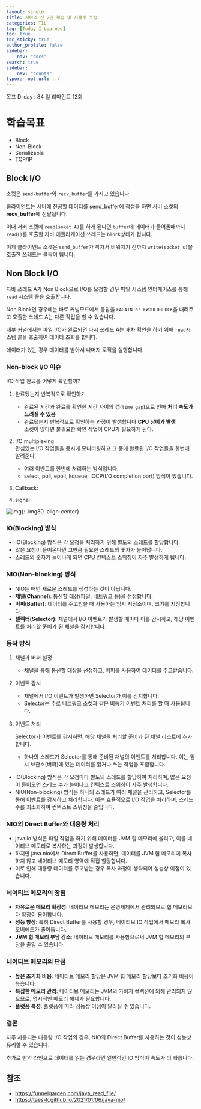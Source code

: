 ```yaml
---
layout: single
title: 자바의 신 2권 복습 및 서블릿 쪼끔
categories: TIL
tag: [Today I Learned]
toc: true
toc_sticky: true
author_profile: false
sidebar:
    nav: "docs"
search: true
sidebar:
    nav: "counts"
typora-root-url: ../
---
```

목표 D-day : 84 일
리마인트 12회

# 학습목표

+ Block 
+ Non-Block  
+ Serializable
+ TCP/IP



## Block I/O



소켓은 `send-buffer`와 `recv_buffer`를 가지고 있습니다.

클라이언트는 서버에 전공할 데이터를 send_buffer에 작성을 하면 서버 소켓의 **recv_buffer**에 전달됩니다.

이때 서버 소켓에 `read(soket A)`를 하게 된다면 `buffer`에 데이터가 들어올때까지 `read()`를 호출한 자바 애플리케이션 쓰레드는 `block`상태가 됩니다. 

이제 클라이언트 소켓은 `send_buffer`가 꽉차서 비워지기 전까지 `write(socket s)`을 호출한 쓰레드는 블락이 됩니다.

## Non Block I/O

자바 쓰레드 A가 Non Block으로 I/O를 요청할 경우 파일 시스템 인터페이스를 통해 `read` 시스템 콜을 호출합니다.

Non Block인 경우에는 바로 커널모드에서 응답을 `EAGAIN or EWOULDBLOCK`을 내려주고 호출한 쓰레드 A는 다른 작업을 할 수 있습니다.

내부 커널에서는 파일 I/O가 완료되면 다시 쓰레드 A는 재차 확인을 하기 위해 `read`시스템 콜을 호출하여 데이터 조회를 합니다.

데이터가 있는 경우 데이터를 받아서 나머지 로직을 실행합니다.



### Non-block I/O 이슈

I/O 작업 완료를 어떻게 확인할까?

1. 완료됐는지 반복적으로 확인하기
   + 완료된 시간과 완료를 확인한 시간 사이의 갭(`time gap`)으로 인해 **처리 속도가 느려질 수 있음**
   + 완료됐는지 반복적으로 확인하는 과정이 발생합니다 **CPU 낭비가 발생**  
     소켓이 많다면 불필요한 확인 작업이 CPU가 필요하게 된다.

2. I/O multiplexing  
   관심있는 I/O 작업들을 동시에 모니터링하고 그 중에 완료된 I/O 작업들을 한번에 알려준다.
   + 여러 이벤트를 한번에 처리하는 방식입니다.
   + select, poll, epoll, kqueue, IOCP(I/O completion port) 방식이 있습니다.
3. Callback: 
4. signal



![img](https://image.slidesharecdn.com/networkinginjavawithnioandnetty-170602071409/75/Networking-in-Java-with-NIO-and-Netty-15-2048.jpg){: .img80 .align-center}

### IO(Blocking) 방식

- IO(Blocking) 방식은 각 요청을 처리하기 위해 별도의 스레드를 할당합니다.
- 많은 요청이 들어온다면 그만큼 필요한 스레드의 숫자가 늘어납니다.
- 스레드의 숫자가 늘어나게 되면 CPU 컨텍스트 스위칭이 자주 발생하게 됩니다.

### NIO(Non-blocking) 방식

- NIO는 매번 새로운 스레드를 생성하는 것이 아닙니다.
- **채널(Channel)**: 통신할 대상(파일, 네트워크 등)을 선정합니다.
- **버퍼(Buffer)**: 데이터를 주고받을 때 사용하는 임시 저장소이며, 크기를 지정합니다.
- **셀렉터(Selector)**: 채널에서 I/O 이벤트가 발생할 때마다 이를 감시하고, 해당 이벤트를 처리할 준비가 된 채널을 감지합니다.

### 동작 방식

1. 채널과 버퍼 설정

   - 채널을 통해 통신할 대상을 선정하고, 버퍼를 사용하여 데이터를 주고받습니다.

2. 이벤트 감시

   - 채널에서 I/O 이벤트가 발생하면 Selector가 이를 감지합니다.
   - Selector는 주로 네트워크 소켓과 같은 비동기 이벤트 처리를 할 때 사용됩니다.

3. 이벤트 처리

   Selector가 이벤트를 감지하면, 해당 채널을 처리할 준비가 된 채널 리스트에 추가합니다.

   - 하나의 스레드가 Selector를 통해 준비된 채널의 이벤트를 처리합니다. 이는 임시 보관소(버퍼)에 있는 데이터를 읽거나 쓰는 작업을 포함합니다.

- IO(Blocking) 방식은 각 요청마다 별도의 스레드를 할당하여 처리하며, 많은 요청이 들어오면 스레드 수가 늘어나고 컨텍스트 스위칭이 자주 발생합니다.
- NIO(Non-blocking) 방식은 하나의 스레드가 여러 채널을 관리하고, Selector를 통해 이벤트를 감시하고 처리합니다. 이는 효율적으로 I/O 작업을 처리하며, 스레드 수를 최소화하여 컨텍스트 스위칭을 줄입니다.

### NIO의 Direct Buffer와 대용량 처리

- java.io 방식은 파일 작업을 하기 위해 데이터를 JVM 힙 메모리에 올리고, 이를 네이티브 메모리로 복사하는 과정이 발생합니다.
- 하지만 java.nio에서 Direct Buffer를 사용하면, 데이터를 JVM 힙 메모리에 복사하지 않고 네이티브 메모리 영역에 직접 할당합니다.
- 이로 인해 대용량 데이터를 주고받는 경우 복사 과정이 생략되어 성능상 이점이 있습니다.

### 네이티브 메모리의 장점

- **자유로운 메모리 확장성**: 네이티브 메모리는 운영체제에서 관리되므로 힙 메모리보다 확장이 용이합니다.
- **성능 향상**: 특히 Direct Buffer를 사용할 경우, 네이티브 IO 작업에서 메모리 복사 오버헤드가 줄어듭니다.
- **JVM 힙 메모리 부담 감소**: 네이티브 메모리를 사용함으로써 JVM 힙 메모리의 부담을 줄일 수 있습니다.

### 네이티브 메모리의 단점

- **높은 초기화 비용**: 네이티브 메모리 할당은 JVM 힙 메모리 할당보다 초기화 비용이 높습니다.
- **복잡한 메모리 관리**: 네이티브 메모리는 JVM의 가비지 컬렉션에 의해 관리되지 않으므로, 명시적인 메모리 해제가 필요합니다.
- **플랫폼 특성**: 플랫폼에 따라 성능상 이점이 달라질 수 있습니다.

### 결론

자주 사용되는 대용량 I/O 작업의 경우, NIO의 Direct Buffer를 사용하는 것이 성능상 유리할 수 있습니다.

추가로 만약 라인으로 데이터를 읽는 경우라면 일반적인 IO 방식이 속도가 더 빠릅니다.



## 참조

+ https://funnelgarden.com/java_read_file/
+ https://taes-k.github.io/2021/01/06/java-nio/
